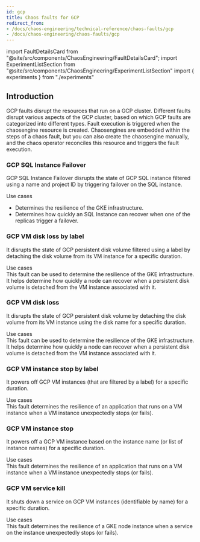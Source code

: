 ```yaml
---
id: gcp
title: Chaos faults for GCP
redirect_from:
- /docs/chaos-engineering/technical-reference/chaos-faults/gcp
- /docs/chaos-engineering/chaos-faults/gcp
---
```


<!-- Import statement for Custom Components -->

import FaultDetailsCard from "@site/src/components/ChaosEngineering/FaultDetailsCard";
import ExperimentListSection from "@site/src/components/ChaosEngineering/ExperimentListSection"
import { experiments } from "./experiments"

<!-- Heading Description -->

## Introduction

GCP faults disrupt the resources that run on a GCP cluster. Different faults disrupt various aspects of the GCP cluster, based on which GCP faults are categorized into different types.
Fault execution is triggered when the chaosengine resource is created. Chaosengines are embedded within the steps of a chaos fault, but you can also create the chaosengine manually, and the chaos operator reconciles this resource and triggers the fault execution.

<!-- Experiment List and Search Bar (every experiment added below, need to be added in this file also) -->

<ExperimentListSection experiments={experiments} />

<!-- Code for Fault Card starts from here -->

<FaultDetailsCard category="gcp">

### GCP SQL Instance Failover

GCP SQL Instance Failover disrupts the state of GCP SQL instance filtered using a name and project ID by triggering failover on the SQL instance.

<Accordion color="green">
<summary>Use cases</summary>

- Determines the resilience of the GKE infrastructure.
- Determines how quickly an SQL Instance can recover when one of the replicas trigger a failover.

</Accordion>

</FaultDetailsCard>

<FaultDetailsCard category="gcp">

### GCP VM disk loss by label

<!-- Need above heading in markdown ### for it to populate right navigation bar and generate links -->

It disrupts the state of GCP persistent disk volume filtered using a label by detaching the disk volume from its VM instance for a specific duration.

<!-- <Accordion color='green'/> has same usage as details but green in color -->

<Accordion color="green">
<summary>Use cases</summary>
    This fault can be used to determine the resilience of the GKE infrastructure. It helps determine how quickly a node can recover when a persistent disk volume is detached from the VM instance associated with it.
</Accordion>

<!-- ensure to enclose all markdown inside the <FaultDetailsCard/> tag-->

</FaultDetailsCard>

<!-- Code for Fault Card ends here -->

<!-- Code for Fault Card starts from here -->

<FaultDetailsCard category="gcp">

### GCP VM disk loss

<!-- Need above heading in markdown ### for it to populate right navigation bar and generate links -->

It disrupts the state of GCP persistent disk volume by detaching the disk volume from its VM instance using the disk name for a specific duration.

<!-- <Accordion color='green'/> has same usage as details but green in color -->

<Accordion color="green">
<summary>Use cases</summary>
    This fault can be used to determine the resilience of the GKE infrastructure. It helps determine how quickly a node can recover when a persistent disk volume is detached from the VM instance associated with it.
</Accordion>

<!-- ensure to enclose all markdown inside the <FaultDetailsCard/> tag-->

</FaultDetailsCard>

<!-- Code for Fault Card ends here -->

<FaultDetailsCard category="gcp">

### GCP VM instance stop by label

<!-- Need above heading in markdown ### for it to populate right navigation bar and generate links -->

It powers off GCP VM instances (that are filtered by a label) for a specific duration.

<!-- <Accordion color='green'/> has same usage as details but green in color -->

<Accordion color="green">
<summary>Use cases</summary>
    This fault determines the resilience of an application that runs on a VM instance when a VM instance unexpectedly stops (or fails).
</Accordion>

<!-- ensure to enclose all markdown inside the <FaultDetailsCard/> tag-->

</FaultDetailsCard>

<!-- Code for Fault Card ends here -->

<FaultDetailsCard category="gcp">

### GCP VM instance stop

<!-- Need above heading in markdown ### for it to populate right navigation bar and generate links -->

It powers off a GCP VM instance based on the instance name (or list of instance names) for a specific duration.

<!-- <Accordion color='green'/> has same usage as details but green in color -->

<Accordion color="green">
<summary>Use cases</summary>
This fault determines the resilience of an application that runs on a VM instance when a VM instance unexpectedly stops (or fails).
</Accordion>

<!-- ensure to enclose all markdown inside the <FaultDetailsCard/> tag-->

</FaultDetailsCard>

<!-- Code for Fault Card ends here -->

<FaultDetailsCard category="gcp">

### GCP VM service kill

<!-- Need above heading in markdown ### for it to populate right navigation bar and generate links -->

It shuts down a service on GCP VM instances (identifiable by name) for a specific duration.

<!-- <Accordion color='green'/> has same usage as details but green in color -->

<Accordion color="green">
<summary>Use cases</summary>
    This fault determines the resilience of a GKE node instance when a service on the instance unexpectedly stops (or fails).
</Accordion>

<!-- ensure to enclose all markdown inside the <FaultDetailsCard/> tag-->

</FaultDetailsCard>


